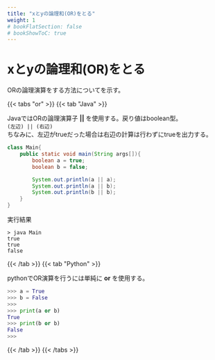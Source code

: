 ```yaml
---
title: "xとyの論理和(OR)をとる"
weight: 1
# bookFlatSection: false
# bookShowToC: true
---
```


# xとyの論理和(OR)をとる

ORの論理演算をする方法についてを示す。

{{< tabs "or" >}}
{{< tab "Java" >}}

JavaではORの論理演算子 **||** を使用する。戻り値はboolean型。  
`(左辺) || (右辺)`  
ちなみに、左辺がtrueだった場合は右辺の計算は行わずにtrueを出力する。  

```java
class Main{
    public static void main(String args[]){
        boolean a = true;
        boolean b = false;

        System.out.println(a || a);
        System.out.println(a || b);
        System.out.println(b || b);
    }
}
```

実行結果

```
> java Main  
true  
true  
false  
```

{{< /tab >}}
{{< tab "Python" >}}

pythonでOR演算を行うには単純に **or** を使用する。


```python
>>> a = True
>>> b = False
>>> 
>>> print(a or b)
True
>>> print(b or b)
False
>>>
```

{{< /tab >}}
{{< /tabs >}}

